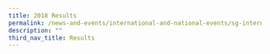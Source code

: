 ```yaml
---
title: 2018 Results
permalink: /news-and-events/international-and-national-events/sg-international-math-challenge/results/2018/
description: ""
third_nav_title: Results
---
```

